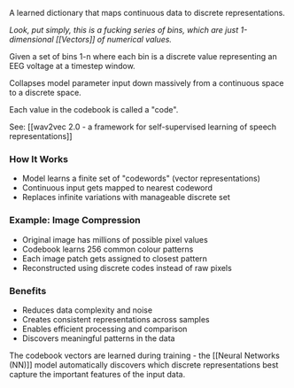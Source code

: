 A learned dictionary that maps continuous data to discrete representations.

*Look, put simply, this is a fucking series of bins, which are just 1-dimensional [[Vectors]] of numerical values.*

Given a set of bins 1-n where each bin is a discrete value representing an EEG voltage at a timestep window.

Collapses model parameter input down massively from a continuous space to a discrete space.

Each value in the codebook is called a "code".

See: [[wav2vec 2.0 - a framework for self-supervised learning of speech representations]]

### How It Works

- Model learns a finite set of "codewords" (vector representations)
- Continuous input gets mapped to nearest codeword
- Replaces infinite variations with manageable discrete set

### Example: Image Compression

- Original image has millions of possible pixel values
- Codebook learns 256 common colour patterns
- Each image patch gets assigned to closest pattern
- Reconstructed using discrete codes instead of raw pixels

### Benefits

- Reduces data complexity and noise
- Creates consistent representations across samples
- Enables efficient processing and comparison
- Discovers meaningful patterns in the data

The codebook vectors are learned during training - the [[Neural Networks (NN)]] model automatically discovers which discrete representations best capture the important features of the input data.